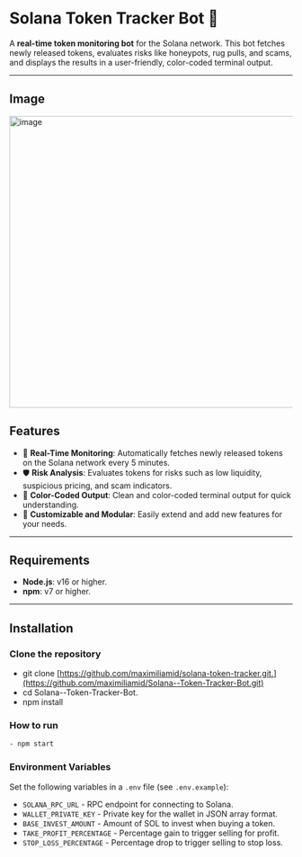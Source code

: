 # **Solana Token Tracker Bot** 🌟

A **real-time token monitoring bot** for the Solana network. This bot fetches newly released tokens, evaluates risks like honeypots, rug pulls, and scams, and displays the results in a user-friendly, color-coded terminal output.

---
## Image
<img width="519" alt="image" src="https://github.com/user-attachments/assets/208a5ab2-8781-4d33-a0c2-a7cce4a765e4">

## **Features**
- 🚀 **Real-Time Monitoring**: Automatically fetches newly released tokens on the Solana network every 5 minutes.
- 🛡️ **Risk Analysis**: Evaluates tokens for risks such as low liquidity, suspicious pricing, and scam indicators.
- 🎨 **Color-Coded Output**: Clean and color-coded terminal output for quick understanding.
- 🔧 **Customizable and Modular**: Easily extend and add new features for your needs.

---

## **Requirements**
- **Node.js**: v16 or higher.
- **npm**: v7 or higher.

---

## **Installation**
### Clone the repository
- git clone [https://github.com/maximiliamid/solana-token-tracker.git.](https://github.com/maximiliamid/Solana--Token-Tracker-Bot.git)
- cd Solana--Token-Tracker-Bot.
- npm install

### How to run
```bash
- npm start
```

### Environment Variables
Set the following variables in a `.env` file (see `.env.example`):
- `SOLANA_RPC_URL` - RPC endpoint for connecting to Solana.
- `WALLET_PRIVATE_KEY` - Private key for the wallet in JSON array format.
- `BASE_INVEST_AMOUNT` - Amount of SOL to invest when buying a token.
- `TAKE_PROFIT_PERCENTAGE` - Percentage gain to trigger selling for profit.
- `STOP_LOSS_PERCENTAGE` - Percentage drop to trigger selling to stop loss.
